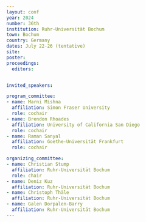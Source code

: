 ```yaml
---
layout: conf
year: 2024
number: 36th
institution: Ruhr-Universität Bochum
town: Bochum
country: Germany
dates: July 22-26 (tentative)
site:
poster:
proceedings:
  editors:


invited_speakers:

program_committee:
- name: Marni Mishna
  affiliation: Simon Fraser University
  role: cochair
- name: Brendon Rhoades
  affiliation: University of California San Diego
  role: cochair
- name: Raman Sanyal
  affiliation: Goethe-Universität Frankfurt
  role: cochair

organizing_committee:
- name: Christian Stump
  affiliation: Ruhr-Universität Bochum
  role: chair
- name: Deniz Kuz
  affiliation: Ruhr-Universität Bochum
- name: Christoph Thäle
  affiliation: Ruhr-Universität Bochum
- name: Galen Dorpalen-Barry
  affiliation: Ruhr-Universität Bochum
---
```

